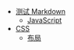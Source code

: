 - [测试 Markdown](./doc/test-mkd.md)
  - [JavaScript](./doc/javascript.md)
- [CSS](./doc/css/css.md)
  - [布局](./doc/css/layout.md)
